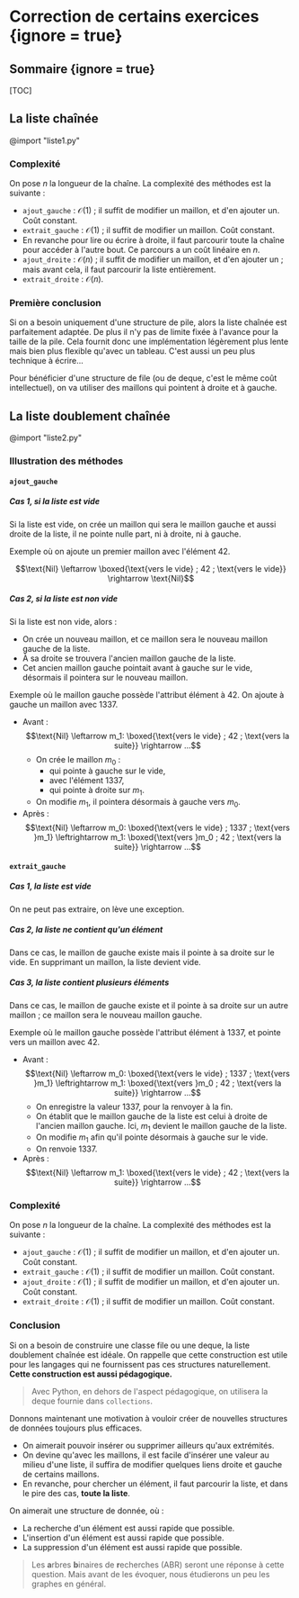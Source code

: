 # Correction de certains exercices {ignore = true}

## Sommaire {ignore = true}
[TOC]

## La liste chaînée

@import "liste1.py"

### Complexité

On pose $n$ la longueur de la chaîne. La complexité des méthodes est la suivante :
* `ajout_gauche` : $\mathcal O(1)$ ; il suffit de modifier un maillon, et d'en ajouter un. Coût constant.
* `extrait_gauche` : $\mathcal O(1)$ ; il suffit de modifier un maillon. Coût constant.
* En revanche pour lire ou écrire à droite, il faut parcourir toute la chaîne pour accéder à l'autre bout. Ce parcours a un coût linéaire en $n$.
* `ajout_droite` : $\mathcal O(n)$ ; il suffit de modifier un maillon, et d'en ajouter un ; mais avant cela, il faut parcourir la liste entièrement.
* `extrait_droite` : $\mathcal O(n)$.

### Première conclusion
Si on a besoin uniquement d'une structure de pile, alors la liste chaînée est parfaitement adaptée. De plus il n'y pas de limite fixée à l'avance pour la taille de la pile. Cela fournit donc une implémentation légèrement plus lente mais bien plus flexible qu'avec un tableau. C'est aussi un peu plus technique à écrire...


Pour bénéficier d'une structure de file (ou de deque, c'est le même coût intellectuel), on va utiliser des maillons qui pointent à droite et à gauche.

## La liste doublement chaînée

@import "liste2.py"

### Illustration des méthodes

#### `ajout_gauche`

##### Cas 1, si la liste est vide
Si la liste est vide, on crée un maillon qui sera le maillon gauche et aussi droite de la liste, il ne pointe nulle part, ni à droite, ni à gauche.

Exemple où on ajoute un premier maillon avec l'élément $42$.

$$\text{Nil} \leftarrow \boxed{\text{vers le vide} ; 42 ; \text{vers le vide}} \rightarrow \text{Nil}$$

##### Cas 2, si la liste est non vide

Si la liste est non vide, alors :
* On crée un nouveau maillon, et ce maillon sera le nouveau maillon gauche de la liste.
* À sa droite se trouvera l'ancien maillon gauche de la liste.
* Cet ancien maillon gauche pointait avant à gauche sur le vide, désormais il pointera sur le nouveau maillon.

Exemple où le maillon gauche possède l'attribut élément à $42$. On ajoute à gauche un maillon avec $1337$.

* Avant :
$$\text{Nil} \leftarrow m_1: \boxed{\text{vers le vide} ; 42 ; \text{vers la suite}} \rightarrow ...$$
    * On crée le maillon $m_0$ :
        * qui pointe à gauche sur le vide,
        * avec l'élément $1337$,
        * qui pointe à droite sur $m_1$.
    * On modifie $m_1$, il pointera désormais à gauche vers $m_0$.
* Après :
$$\text{Nil} \leftarrow m_0: \boxed{\text{vers le vide} ; 1337 ; \text{vers }m_1} \leftrightarrow m_1: \boxed{\text{vers }m_0 ; 42 ; \text{vers la suite}} \rightarrow ...$$

#### `extrait_gauche`
##### Cas 1, la liste est vide
On ne peut pas extraire, on lève une exception.

##### Cas 2, la liste ne contient qu'un élément
Dans ce cas, le maillon de gauche existe mais il pointe à sa droite sur le vide. En supprimant un maillon, la liste devient vide.

##### Cas 3, la liste contient plusieurs éléments
Dans ce cas, le maillon de gauche existe et il pointe à sa droite sur un autre maillon ; ce maillon sera le nouveau maillon gauche.

Exemple où le maillon gauche possède l'attribut élément à $1337$, et pointe vers un maillon avec $42$.


* Avant :
$$\text{Nil} \leftarrow m_0: \boxed{\text{vers le vide} ; 1337 ; \text{vers }m_1} \leftrightarrow m_1: \boxed{\text{vers }m_0 ; 42 ; \text{vers la suite}} \rightarrow ...$$
    * On enregistre la valeur $1337$, pour la renvoyer à la fin.
    * On établit que le maillon gauche de la liste est celui à droite de l'ancien maillon gauche. Ici, $m_1$ devient le maillon gauche de la liste.
    * On modifie $m_1$ afin qu'il pointe désormais à gauche sur le vide.
    * On renvoie $1337$.
* Après :
$$\text{Nil} \leftarrow m_1: \boxed{\text{vers le vide} ; 42 ; \text{vers la suite}} \rightarrow ...$$

### Complexité

On pose $n$ la longueur de la chaîne. La complexité des méthodes est la suivante :
* `ajout_gauche` : $\mathcal O(1)$ ; il suffit de modifier un maillon, et d'en ajouter un. Coût constant.
* `extrait_gauche` : $\mathcal O(1)$ ; il suffit de modifier un maillon. Coût constant.
* `ajout_droite` : $\mathcal O(1)$ ; il suffit de modifier un maillon, et d'en ajouter un. Coût constant.
* `extrait_droite` : $\mathcal O(1)$ ; il suffit de modifier un maillon. Coût constant.

### Conclusion
Si on a besoin de construire une classe file ou une deque, la liste doublement chaînée est idéale. On rappelle que cette construction est utile pour les langages qui ne fournissent pas ces structures naturellement. **Cette construction est aussi pédagogique.**
> Avec Python, en dehors de l'aspect pédagogique, on utilisera la deque fournie dans `collections`.

Donnons maintenant une motivation à vouloir créer de nouvelles structures de données toujours plus efficaces.
* On aimerait pouvoir insérer ou supprimer ailleurs qu'aux extrémités.
* On devine qu'avec les maillons, il est facile d'insérer une valeur au milieu d'une liste, il suffira de modifier quelques liens droite et gauche de certains maillons.
* En revanche, pour chercher un élément, il faut parcourir la liste, et dans le pire des cas, **toute la liste**.

On aimerait une structure de donnée, où :
* La recherche d'un élément est aussi rapide que possible.
* L'insertion d'un élément est aussi rapide que possible.
* La suppression d'un élément est aussi rapide que possible.

> Les **a**rbres **b**inaires de **r**echerches (ABR) seront une réponse à cette question. Mais avant de les évoquer, nous étudierons un peu les graphes en général.